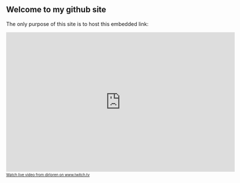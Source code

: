 ## Welcome to my github site

The only purpose of this site is to host this embedded link:

<iframe src="https://player.twitch.tv/?channel=dirloren" frameborder="0" allowfullscreen="true" scrolling="no" height="378" width="620"></iframe><a href="https://www.twitch.tv/dirloren?tt_content=text_link&tt_medium=live_embed" style="padding:2px 0px 4px; display:block; width:345px; font-weight:normal; font-size:10px; text-decoration:underline;">Watch live video from dirloren on www.twitch.tv</a>
